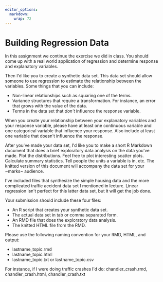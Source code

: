 ```yaml
---
editor_options: 
  markdown: 
    wrap: 72
---
```


# Building Regression Data

In this assignment we continue the exercise we did in class. You should
come up with a real world application of regression and determine
response and explanatory variables.

Then I'd like you to create a synthetic data set. This data set should
allow someone to use regression to estimate the relationship between the
variables. Some things that you can include:

-   Non-linear relationships such as squaring one of the terms.
-   Variance structures that require a transformation. For instance, an
    error that grows with the value of the data.
-   Terms in the data set that *don't* influence the response variable.

When you create your relationship between your explanatory variables and 
your response variable, please have at least one continuous variable
and one categorical variable that influence your response. Also include
at least one variable that doesn't influence the response. 

After you've made your data set, I'd like you to make a short R Markdown
document that does a brief exploratory data analysis on the data you've
made. Plot the distributions. Feel free to plot interesting scatter
plots. Calculate summary statistics. Tell people the units a variable is
in, etc. The knitted version of this document will accompany the data
set for your ~marks~ audience.

I've included files that synthesize the simple housing data and the more complicated traffic accident data
set I mentioned in lecture. Linear regression isn't perfect for this latter 
data set, but it will get the job done.

Your submission should include these four files:

-   An R script that creates your synthetic data set.
-   The actual data set in tab or comma separated form.
-   An RMD file that does the exploratory data analysis.
-   The knitted HTML file from the RMD.

Please use the following naming convention for your RMD, HTML, and
output:

-   lastname_topic.rmd
-   lastname_topic.html
-   lastname_topic.txt or lastname_topic.csv

For instance, if I were doing traffic crashes I'd do:
chandler_crash.rmd, chandler_crash.html, chandler_crash.txt

